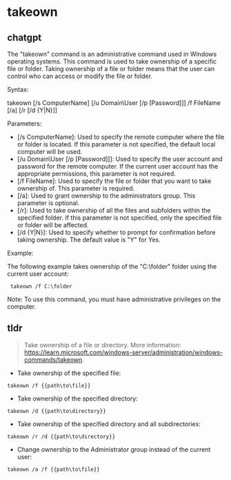 # takeown 
## chatgpt 
The "takeown" command is an administrative command used in Windows operating systems. This command is used to take ownership of a specific file or folder. Taking ownership of a file or folder means that the user can control who can access or modify the file or folder.

Syntax:

takeown [/s ComputerName] [/u Domain\User [/p [Password]]] /f FileName [/a] [/r [/d {Y|N}]]

Parameters:

- [/s ComputerName]: Used to specify the remote computer where the file or folder is located. If this parameter is not specified, the default local computer will be used.
- [/u Domain\User [/p [Password]]]: Used to specify the user account and password for the remote computer. If the current user account has the appropriate permissions, this parameter is not required.
- [/f FileName]: Used to specify the file or folder that you want to take ownership of. This parameter is required.
- [/a]: Used to grant ownership to the administrators group. This parameter is optional.
- [/r]: Used to take ownership of all the files and subfolders within the specified folder. If this parameter is not specified, only the specified file or folder will be affected.
- [/d {Y|N}]: Used to specify whether to prompt for confirmation before taking ownership. The default value is "Y" for Yes.

Example:

The following example takes ownership of the "C:\folder" folder using the current user account:
     
     takeown /f C:\folder

Note: To use this command, you must have administrative privileges on the computer. 

## tldr 
 
> Take ownership of a file or directory.
> More information: <https://learn.microsoft.com/windows-server/administration/windows-commands/takeown>.

- Take ownership of the specified file:

`takeown /f {{path\to\file}}`

- Take ownership of the specified directory:

`takeown /d {{path\to\directory}}`

- Take ownership of the specified directory and all subdirectories:

`takeown /r /d {{path\to\directory}}`

- Change ownership to the Administrator group instead of the current user:

`takeown /a /f {{path\to\file}}`
